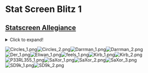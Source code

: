 # Stat Screen Blitz 1

## [Statscreen Allegiance](Stat%20Screen%20Blitz%201/Statscreen%20Allegiance)

<details><summary>Click to expand!</summary>

# Statscreen Allegiance

![glowy_gone.bin](https://raw.githubusercontent.com/Klokinator/FE-Repo/main/BGs,%20Interface%20Elements/Status%20Screen%20Backgrounds/Stat%20Screen%20Blitz%201/Statscreen%20Allegiance/glowy_gone.bin "glowy_gone.bin")![installer.event](https://raw.githubusercontent.com/Klokinator/FE-Repo/main/BGs,%20Interface%20Elements/Status%20Screen%20Backgrounds/Stat%20Screen%20Blitz%201/Statscreen%20Allegiance/installer.event "installer.event")![statscreen_comp.bin](https://raw.githubusercontent.com/Klokinator/FE-Repo/main/BGs,%20Interface%20Elements/Status%20Screen%20Backgrounds/Stat%20Screen%20Blitz%201/Statscreen%20Allegiance/statscreen_comp.bin "statscreen_comp.bin")![statscreen_pal.bin](https://raw.githubusercontent.com/Klokinator/FE-Repo/main/BGs,%20Interface%20Elements/Status%20Screen%20Backgrounds/Stat%20Screen%20Blitz%201/Statscreen%20Allegiance/statscreen_pal.bin "statscreen_pal.bin")![statscreen_tsa.bin](https://raw.githubusercontent.com/Klokinator/FE-Repo/main/BGs,%20Interface%20Elements/Status%20Screen%20Backgrounds/Stat%20Screen%20Blitz%201/Statscreen%20Allegiance/statscreen_tsa.bin "statscreen_tsa.bin")

</details>

![Circles_1.png](https://raw.githubusercontent.com/Klokinator/FE-Repo/main/BGs,%20Interface%20Elements/Status%20Screen%20Backgrounds/Stat%20Screen%20Blitz%201/Circles_1.png "Circles_1.png")![Circles_2.png](https://raw.githubusercontent.com/Klokinator/FE-Repo/main/BGs,%20Interface%20Elements/Status%20Screen%20Backgrounds/Stat%20Screen%20Blitz%201/Circles_2.png "Circles_2.png")![Darrman_1.png](https://raw.githubusercontent.com/Klokinator/FE-Repo/main/BGs,%20Interface%20Elements/Status%20Screen%20Backgrounds/Stat%20Screen%20Blitz%201/Darrman_1.png "Darrman_1.png")![Darrman_2.png](https://raw.githubusercontent.com/Klokinator/FE-Repo/main/BGs,%20Interface%20Elements/Status%20Screen%20Backgrounds/Stat%20Screen%20Blitz%201/Darrman_2.png "Darrman_2.png")![Der_1.png](https://raw.githubusercontent.com/Klokinator/FE-Repo/main/BGs,%20Interface%20Elements/Status%20Screen%20Backgrounds/Stat%20Screen%20Blitz%201/Der_1.png "Der_1.png")![Eliwan_1.png](https://raw.githubusercontent.com/Klokinator/FE-Repo/main/BGs,%20Interface%20Elements/Status%20Screen%20Backgrounds/Stat%20Screen%20Blitz%201/Eliwan_1.png "Eliwan_1.png")![feels_1.png](https://raw.githubusercontent.com/Klokinator/FE-Repo/main/BGs,%20Interface%20Elements/Status%20Screen%20Backgrounds/Stat%20Screen%20Blitz%201/feels_1.png "feels_1.png")![Kirb_1.png](https://raw.githubusercontent.com/Klokinator/FE-Repo/main/BGs,%20Interface%20Elements/Status%20Screen%20Backgrounds/Stat%20Screen%20Blitz%201/Kirb_1.png "Kirb_1.png")![Kirb_2.png](https://raw.githubusercontent.com/Klokinator/FE-Repo/main/BGs,%20Interface%20Elements/Status%20Screen%20Backgrounds/Stat%20Screen%20Blitz%201/Kirb_2.png "Kirb_2.png")![P33RL355_1.png](https://raw.githubusercontent.com/Klokinator/FE-Repo/main/BGs,%20Interface%20Elements/Status%20Screen%20Backgrounds/Stat%20Screen%20Blitz%201/P33RL355_1.png "P33RL355_1.png")![SaXor_1.png](https://raw.githubusercontent.com/Klokinator/FE-Repo/main/BGs,%20Interface%20Elements/Status%20Screen%20Backgrounds/Stat%20Screen%20Blitz%201/SaXor_1.png "SaXor_1.png")![SaXor_2.png](https://raw.githubusercontent.com/Klokinator/FE-Repo/main/BGs,%20Interface%20Elements/Status%20Screen%20Backgrounds/Stat%20Screen%20Blitz%201/SaXor_2.png "SaXor_2.png")![SaXor_3.png](https://raw.githubusercontent.com/Klokinator/FE-Repo/main/BGs,%20Interface%20Elements/Status%20Screen%20Backgrounds/Stat%20Screen%20Blitz%201/SaXor_3.png "SaXor_3.png")![SD9k_1.png](https://raw.githubusercontent.com/Klokinator/FE-Repo/main/BGs,%20Interface%20Elements/Status%20Screen%20Backgrounds/Stat%20Screen%20Blitz%201/SD9k_1.png "SD9k_1.png")![SD9k_2.png](https://raw.githubusercontent.com/Klokinator/FE-Repo/main/BGs,%20Interface%20Elements/Status%20Screen%20Backgrounds/Stat%20Screen%20Blitz%201/SD9k_2.png "SD9k_2.png")